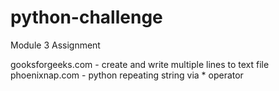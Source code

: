 # python-challenge
 Module 3 Assignment

gooksforgeeks.com - create and write multiple lines to text file
phoenixnap.com - python repeating string via * operator